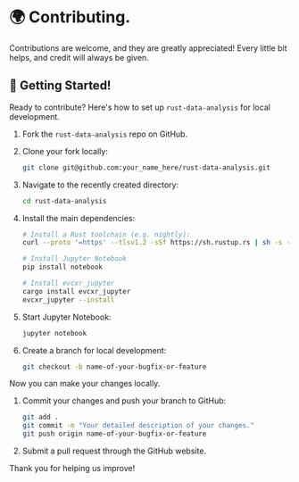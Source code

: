 # 🌍 Contributing.

Contributions are welcome, and they are greatly appreciated! Every little bit helps, and credit will always be given.

## 👶 Getting Started!

Ready to contribute? Here's how to set up `rust-data-analysis` for local development.

1. Fork the `rust-data-analysis` repo on GitHub.
1. Clone your fork locally:

	```sh
	git clone git@github.com:your_name_here/rust-data-analysis.git
	```

1. Navigate to the recently created directory:

	```sh
	cd rust-data-analysis
	```

1. Install the main dependencies:

	```sh
	# Install a Rust toolchain (e.g. nightly):
	curl --proto '=https' --tlsv1.2 -sSf https://sh.rustup.rs | sh -s -- -y --default-toolchain nightly

	# Install Jupyter Notebook
	pip install notebook

	# Install evcxr_jupyter
	cargo install evcxr_jupyter
	evcxr_jupyter --install	
	```

1. Start Jupyter Notebook:

	```sh
	jupyter notebook
	```

1. Create a branch for local development:

	```sh
	git checkout -b name-of-your-bugfix-or-feature
	```

Now you can make your changes locally.

1. Commit your changes and push your branch to GitHub:

	```sh
	git add .
	git commit -m "Your detailed description of your changes."
	git push origin name-of-your-bugfix-or-feature
	```

1. Submit a pull request through the GitHub website.

Thank you for helping us improve!